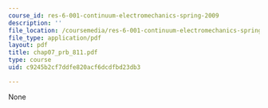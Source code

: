 ```yaml
---
course_id: res-6-001-continuum-electromechanics-spring-2009
description: ''
file_location: /coursemedia/res-6-001-continuum-electromechanics-spring-2009/c9245b2cf7ddfe820acf6dcdfbd23db3_chap07_prb_811.pdf
file_type: application/pdf
layout: pdf
title: chap07_prb_811.pdf
type: course
uid: c9245b2cf7ddfe820acf6dcdfbd23db3

---
```

None